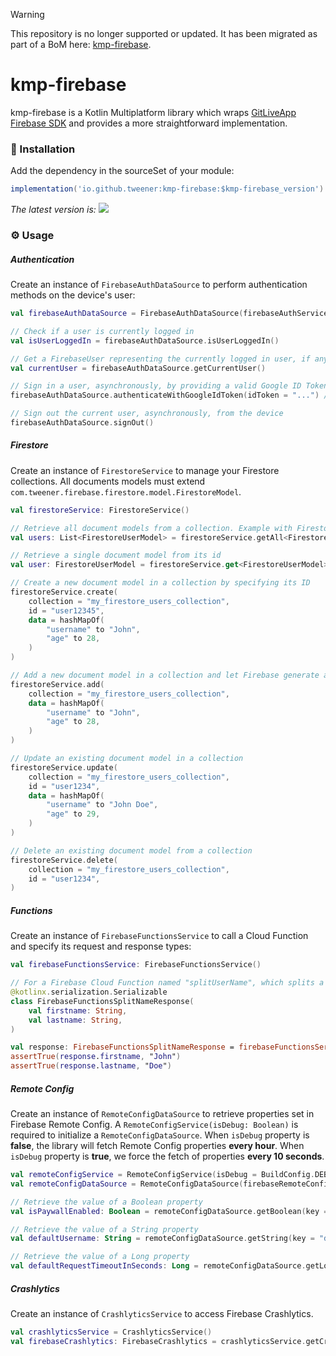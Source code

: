 > [!WARNING]
> This repository is no longer supported or updated. It has been migrated as part of a BoM here: [kmp-firebase](https://github.com/Tweener/kmp-bom/tree/main/kmp-firebase).

# kmp-firebase

kmp-firebase is a Kotlin Multiplatform library which wraps [GitLiveApp Firebase SDK](https://github.com/GitLiveApp/firebase-kotlin-sdk) and provides a more straightforward implementation.

### 💾 Installation

Add the dependency in the sourceSet of your module:

```groovy
implementation('io.github.tweener:kmp-firebase:$kmp-firebase_version')
```

_The latest version
is: [![](https://img.shields.io/maven-metadata/v?metadataUrl=https%3A%2F%2Fs01.oss.sonatype.org%2Fservice%2Flocal%2Frepo_groups%2Fpublic%2Fcontent%2Fio%2Fgithub%2Ftweener%2Fkmp-firebase%2Fmaven-metadata.xml)](https://central.sonatype.com/artifact/io.github.tweener/kmp-firebase)_

### ⚙️ Usage

##### Authentication

Create an instance of `FirebaseAuthDataSource` to perform authentication methods on the device's user:

```kotlin
val firebaseAuthDataSource = FirebaseAuthDataSource(firebaseAuthService = FirebaseAuthService())

// Check if a user is currently logged in
val isUserLoggedIn = firebaseAuthDataSource.isUserLoggedIn()

// Get a FirebaseUser representing the currently logged in user, if any. Returns null otherwise
val currentUser = firebaseAuthDataSource.getCurrentUser()

// Sign in a user, asynchronously, by providing a valid Google ID Token (returned by Google SSO or Google Sign-In)
firebaseAuthDataSource.authenticateWithGoogleIdToken(idToken = "...") // Pass here a Google ID Token

// Sign out the current user, asynchronously, from the device
firebaseAuthDataSource.signOut()
```

##### Firestore

Create an instance of `FirestoreService` to manage your Firestore collections. All documents models must extend `com.tweener.firebase.firestore.model.FirestoreModel`.

```kotlin
val firestoreService: FirestoreService()

// Retrieve all document models from a collection. Example with FirestoreUserModel which extends FirestoreModel
val users: List<FirestoreUserModel> = firestoreService.getAll<FirestoreUserModel>(collection = "my_firestore_users_collection")

// Retrieve a single document model from its id
val user: FirestoreUserModel = firestoreService.get<FirestoreUserModel>(collection = "my_firestore_users_collection", id = "user1234")

// Create a new document model in a collection by specifying its ID
firestoreService.create(
    collection = "my_firestore_users_collection",
    id = "user12345",
    data = hashMapOf(
        "username" to "John",
        "age" to 28,
    )
)

// Add a new document model in a collection and let Firebase generate a random ID
firestoreService.add(
    collection = "my_firestore_users_collection",
    data = hashMapOf(
        "username" to "John",
        "age" to 28,
    )
)

// Update an existing document model in a collection
firestoreService.update(
    collection = "my_firestore_users_collection",
    id = "user1234",
    data = hashMapOf(
        "username" to "John Doe",
        "age" to 29,
    )
)

// Delete an existing document model from a collection
firestoreService.delete(
    collection = "my_firestore_users_collection",
    id = "user1234",
)
```

##### Functions

Create an instance of `FirebaseFunctionsService` to call a Cloud Function and specify its request and response types:

```kotlin
val firebaseFunctionsService: FirebaseFunctionsService()

// For a Firebase Cloud Function named "splitUserName", which splits a user's fullname into its firstname and lastname, you can call the function and get the response like this:
@kotlinx.serialization.Serializable
class FirebaseFunctionsSplitNameResponse(
    val firstname: String,
    val lastname: String,
)

val response: FirebaseFunctionsSplitNameResponse = firebaseFunctionsService.callFunction<String, FirebaseFunctionsSplitNameResponse>(functionName = "splitUserName", data = "John Doe")
assertTrue(response.firstname, "John")
assertTrue(response.lastname, "Doe")
```

##### Remote Config

Create an instance of `RemoteConfigDataSource` to retrieve properties set in Firebase Remote Config.
A `RemoteConfigService(isDebug: Boolean)` is required to initialize a `RemoteConfigDataSource`.
When `isDebug` property is **false**, the library will fetch Remote Config properties **every hour**. When `isDebug` property is **true**, we force the fetch of properties **every 10 seconds**.

```kotlin
val remoteConfigService = RemoteConfigService(isDebug = BuildConfig.DEBUG)
val remoteConfigDataSource = RemoteConfigDataSource(firebaseRemoteConfigService = remoteConfigService)

// Retrieve the value of a Boolean property
val isPaywallEnabled: Boolean = remoteConfigDataSource.getBoolean(key = "isPaywallEnabled", defaultValue = true)

// Retrieve the value of a String property
val defaultUsername: String = remoteConfigDataSource.getString(key = "defaultUsername", defaultValue = "John Doe")

// Retrieve the value of a Long property
val defaultRequestTimeoutInSeconds: Long = remoteConfigDataSource.getLong(key = "defaultRequestTimeoutInSeconds", defaultValue = 30L)
```

##### Crashlytics

Create an instance of `CrashlyticsService` to access Firebase Crashlytics.

```kotlin
val crashlyticsService = CrashlyticsService()
val firebaseCrashlytics: FirebaseCrashlytics = crashlyticsService.getCrashlytics()
```
